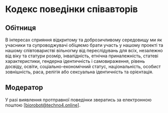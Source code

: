 # Кодекс поведінки співавторів

## Обітниця

В інтересах сприяння відкритому та доброзичливому середовищу ми як
учасники та супроводжувачі обіцяємо брати участь у нашому проекті та нашому
співтоваристві вільногму від переслідувань для всіх, незалежно від віку та статури
розмір, інвалідність, етнічна приналежність, статеві характеристики, гендерна ідентичність і самовираження,
рівень досвіду, освіти, соціально-економічний статус, національність, особист
зовнішність, раса, релігія або сексуальна ідентичність та орієнтація.

## Модератор
У разі виявлення протправної поведінки звератись за електронною поштою [biorobot@techno4.online].

